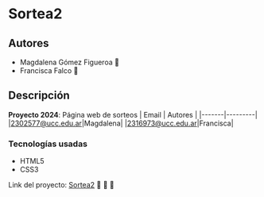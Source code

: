 # Sortea2
## Autores
* Magdalena Gómez Figueroa :love_letter:
* Francisca Falco :heartbeat:
## Descripción
**Proyecto 2024**: Página web de sorteos
| Email | Autores |
|-------|---------|
|2302577@ucc.edu.ar|Magdalena|
|2316973@ucc.edu.ar|Francisca|

### Tecnologías usadas
* HTML5
* CSS3

Link del proyecto: [Sortea2](https://ucc-labcompu2.github.io/proyecto2024-falco-gomez/)
:raised_hands:
:ribbon:
:star2:
